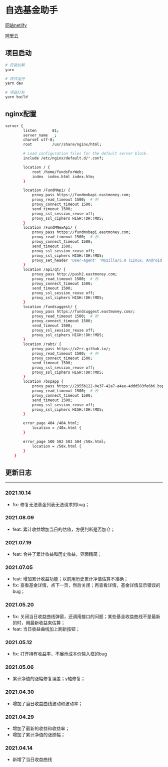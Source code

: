 # 自选基金助手

[网站netlify](https://fundsforweb.netlify.app)

[阿里云](http://120.26.91.101:8088/)

## 项目启动
``` bash
# 安装依赖
yarn 

# 项目运行
yarn dev

# 项目打包
yarn build

```

## nginx配置
```bash
server {
        listen       81;
        server_name  _;
        charset utf-8;
        root         /usr/share/nginx/html;

        # Load configuration files for the default server block.
        include /etc/nginx/default.d/*.conf;

        location / {
            root /home/fundsForWeb;
            index  index.html index.htm;
        }

        location /FundMApi/ {
            proxy_pass https://fundmobapi.eastmoney.com;
            proxy_read_timeout 1500;  # 秒
            proxy_connect_timeout 1500;
            send_timeout 1500;
            proxy_ssl_session_reuse off;
            proxy_ssl_ciphers HIGH:!DH:!MD5;
        }
        location /FundMNewApi/ {
            proxy_pass https://fundmobapi.eastmoney.com;
            proxy_read_timeout 1500;  # 秒
            proxy_connect_timeout 1500;
            send_timeout 1500;
            proxy_ssl_session_reuse off;
            proxy_ssl_ciphers HIGH:!DH:!MD5;
            proxy_set_header 'User-Agent' 'Mozilla/5.0 (Linux; Android 6.0; Nexus 5 Build/MRA58N) AppleWebKit/537.36 (KHTML, like Gecko) Chrome/94.0.4606.71 Mobile Safari/537.36';
        }
        location /api/qt/ {
            proxy_pass http://push2.eastmoney.com;
            proxy_read_timeout 1500;  # 秒
            proxy_connect_timeout 1500;
            send_timeout 1500;
            proxy_ssl_session_reuse off;
            proxy_ssl_ciphers HIGH:!DH:!MD5;
        }
        location /fundsuggest/ {
            proxy_pass https://fundsuggest.eastmoney.com/;
            proxy_read_timeout 1500;  # 秒
            proxy_connect_timeout 1500;
            send_timeout 1500;
            proxy_ssl_session_reuse off;
            proxy_ssl_ciphers HIGH:!DH:!MD5;
        }
        location /rabt/ {
            proxy_pass https://x2rr.github.io/;
            proxy_read_timeout 1500;  # 秒
            proxy_connect_timeout 1500;
            send_timeout 1500;
            proxy_ssl_session_reuse off;
            proxy_ssl_ciphers HIGH:!DH:!MD5;
        }
        location /bspapp {
            proxy_pass https://2955b122-0e37-42a7-a4ee-4ddd503fe6b6.bspapp.com/http/user-center/;
            proxy_read_timeout 1500;  # 秒
            proxy_connect_timeout 1500;
            send_timeout 1500;
            proxy_ssl_session_reuse off;
            proxy_ssl_ciphers HIGH:!DH:!MD5;
        }

        error_page 404 /404.html;
            location = /40x.html {
        }

        error_page 500 502 503 504 /50x.html;
            location = /50x.html {
        }
    }
```

## 更新日志
---
### 2021.10.14
* fix: 修复无法基金列表无法请求的bug；
### 2021.08.09
* feat: 累计收益增加当日的估值，方便判断是否加仓；
### 2021.07.19
* feat: 合并了累计收益和历史收益，界面精简；
### 2021.07.05
* feat: 增加累计收益功能；以前用历史累计净值估算不准确；
* fix: 查看基金详情，点下一页，然后关闭；再查看详情，基金详情显示错误的bug；
### 2021.05.20
* fix: 关闭当日收益曲线弹窗，还调用接口的问题；某些基金收益曲线不是最新的时，用最新收益来估算；
* feat: 当日收益曲线加上刷新按钮；
### 2021.05.12
* fix: 打开持有收益率，不展示成本价输入框的bug
### 2021.05.06
* 累计净值的涨幅修复误差；y轴修复； 
### 2021.04.30
* 增加了当日收益曲线波动和波动率； 
### 2021.04.29  
* 增加了最新的收益和收益率；  
* 增加了累计净值的涨跌幅；  

### 2021.04.14
* 新增了当日收益曲线

